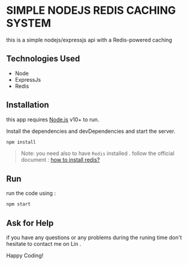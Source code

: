 # SIMPLE NODEJS REDIS CACHING SYSTEM
this is a simple nodejs/expressjs api with a Redis-powered caching 

## Technologies Used
- Node
- ExpressJs
- Redis

## Installation

this app requires [Node.js](https://nodejs.org/) v10+ to run.

Install the dependencies and devDependencies and start the server.

```sh
npm install
```

> Note: you need also to have `Redis` installed  .
> follow the official document : [how to install redis?](https://redis.io/docs/getting-started/installation/) 

## Run

run the code using :
```sh
npm start
```

## Ask for Help
if you have any questions or any problems during the runing time don't hesitate to contact me on Lin .

Happy Coding!


